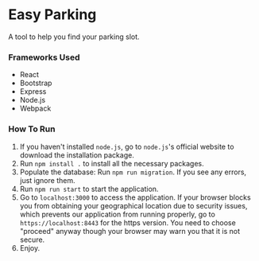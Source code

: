 # Easy Parking
A tool to help you find your parking slot.

### Frameworks Used
- React
- Bootstrap
- Express
- Node.js
- Webpack

### How To Run
1. If you haven't installed `node.js`, go to `node.js`'s official website to download the installation package.
2. Run `npm install .` to install all the necessary packages.
3. Populate the database: Run `npm run migration`. If you see any errors, just ignore them.
4. Run `npm run start` to start the application.
5. Go to `localhost:3000` to access the application. If your browser blocks you from obtaining your geographical location due to security issues, which prevents our application from running properly, go to `https://localhost:8443` for the https version. You need to choose "proceed" anyway though your browser may warn you that it is not secure.
6. Enjoy.
